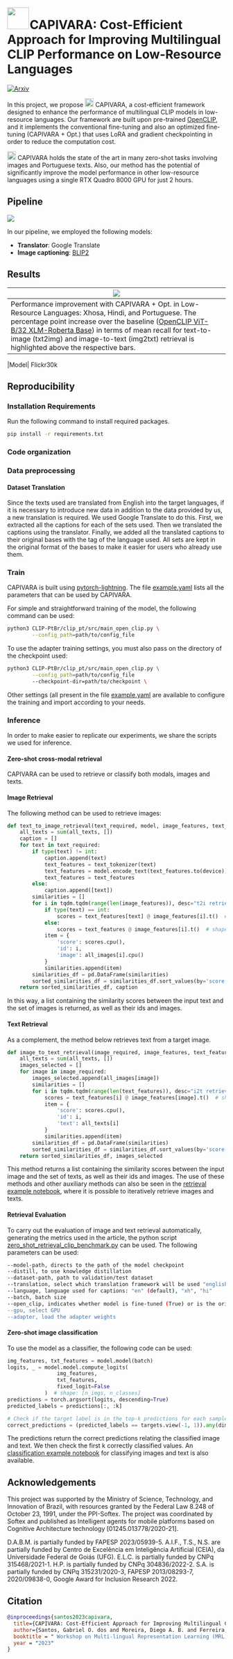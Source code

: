 # <img src="assets/capivara.png" style="width:50px; margin-right:-5px"> CAPIVARA: Cost-Efficient Approach for Improving Multilingual CLIP Performance on Low-Resource Languages

[![Arxiv](http://img.shields.io/badge/Arxiv-2023-B31B1B.svg)](https://arxiv.org/abs/2310.13683)

In this project, we propose <img src="assets/capivara.png" style="width:20px"> CAPIVARA, a cost-efficient framework
designed to enhance the performance of multilingual CLIP models in low-resource languages. Our framework are built upon
pre-trained [OpenCLIP](https://github.com/mlfoundations/open_clip/tree/main#openclip), and it implements the
conventional fine-tuning and also an optimized fine-tuning (CAPIVARA + Opt.) that uses LoRA and gradient checkpointing in order to reduce 
the computation cost.

<img src="assets/capivara.png" style="width:20px"> CAPIVARA holds the state of the art in many zero-shot tasks involving 
images and Portuguese texts. Also, our method has the potential of significantly improve the model performance in other 
low-resource languages using a single RTX Quadro 8000 GPU for just 2 hours.

## Pipeline
<img src="assets/pipeline.png" >

In our pipeline, we employed the following models:

+ **Translator**: Google Translate
+ **Image captioning**: [BLIP2](https://huggingface.co/Salesforce/blip2-opt-2.7b-coco)

## Results

| <img src="assets/low-resource-lang.png" >                                                                                                                                                                                                                                                                                                                                                                       |
|-----------------------------------------------------------------------------------------------------------------------------------------------------------------------------------------------------------------------------------------------------------------------------------------------------------------------------------------------------------------------------------------------------------------|
| Performance improvement with CAPIVARA + Opt. in Low-Resource Languages: Xhosa, Hindi, and Portuguese. The percentage point increase over the baseline ([OpenCLIP ViT-B/32 XLM-Roberta Base](https://huggingface.co/laion/CLIP-ViT-B-32-xlm-roberta-base-laion5B-s13B-b90k)) in terms of mean recall for text-to-image (txt2img) and image-to-text (img2txt) retrieval is highlighted above the respective bars. |


|Model| Flickr30k
## Reproducibility

### Installation Requirements
Run the following command to install required packages.

```bash
pip install -r requirements.txt
```

### Code organization

### Data preprocessing
#### Dataset Translation

Since the texts used are translated from English into the target languages, if it is necessary to introduce new data in addition to the data provided by us, a new translation is required. We used Google Translate to do this. First, we extracted all the captions for each of the sets used. Then we translated the captions using the translator. Finally, we added all the translated captions to their original bases with the tag of the language used. All sets are kept in the original format of the bases to make it easier for users who already use them.

### Train

CAPIVARA is built using [pytorch-lightning](https://lightning.ai/docs/pytorch/stable/). The file [example.yaml](https://github.com/hiaac-nlp/CAPIVARA/blob/main/clip_pt/experiment_setup/example.yaml) lists all the parameters that can be used by CAPIVARA.

For simple and straightforward training of the model, the following command can be used:
```bash
python3 CLIP-PtBr/clip_pt/src/main_open_clip.py \
		--config_path=path/to/config_file
```
To use the adapter training settings, you must also pass on the directory of the checkpoint used:
```bash
python3 CLIP-PtBr/clip_pt/src/main_open_clip.py \
		--config_path=path/to/config_file
		--checkpoint-dir=path/to/checkpoint \
```
Other settings (all present in the file [example.yaml](https://github.com/hiaac-nlp/CAPIVARA/blob/main/clip_pt/experiment_setup/example.yaml) are available to configure the training and import according to your needs.

### Inference
In order to make easier to replicate our experiments, we share the scripts we used for inference.

#### Zero-shot cross-modal retrieval
CAPIVARA can be used to retrieve or classify both modals, images and texts.

#### Image Retrieval

The following method can be used to retrieve images:

```python
def text_to_image_retrieval(text_required, model, image_features, text_features, all_images, all_texts):
    all_texts = sum(all_texts, [])
    caption = []
    for text in text_required:
        if type(text) != int:
            caption.append(text)
            text_features = text_tokenizer(text)
            text_features = model.encode_text(text_features.to(device))
            text_features = text_features
        else:
            caption.append([text])
        similarities = []
        for i in tqdm.tqdm(range(len(image_features)), desc="t2i retrieval"):
            if type(text) == int:
                scores = text_features[text] @ image_features[i].t()  # shape: [batch_size, batch_size]
            else:
                scores = text_features @ image_features[i].t()  # shape: [batch_size, batch_size]
            item = {
                'score': scores.cpu(),
                'id': i,
                'image': all_images[i].cpu()
            }
            similarities.append(item)
        similarities_df = pd.DataFrame(similarities)
        sorted_similarities_df = similarities_df.sort_values(by='score', ascending=False)
    return sorted_similarities_df, caption
```

In this way, a list containing the similarity scores between the input text and the set of images is returned, as well as their ids and images.

#### Text Retrieval
As a complement, the method below retrieves text from a target image.

```python
def image_to_text_retrieval(image_required, image_features, text_features, all_images, all_texts):
    all_texts = sum(all_texts, [])
    images_selected = []
    for image in image_required:
        images_selected.append(all_images[image])
        similarities = []
        for i in tqdm.tqdm(range(len(text_features)), desc="i2t retrieval"):
            scores = text_features[i] @ image_features[image].t()  # shape: [batch_size, batch_size]
            item = {
                'score': scores.cpu(),
                'id': i,
                'text': all_texts[i]
            }
            similarities.append(item)
        similarities_df = pd.DataFrame(similarities)
        sorted_similarities_df = similarities_df.sort_values(by='score', ascending=False)
    return sorted_similarities_df, images_selected
```

This method returns a list containing the similarity scores between the input image and the set of texts, as well as their ids and images.
The use of these methods and other auxiliary methods can also be seen in the [retrieval example notebook](link), where it is possible to iteratively retrieve images and texts.

#### Retrieval Evaluation

To carry out the evaluation of image and text retrieval automatically, generating the metrics used in the article, the python script [zero_shot_retrieval_clip_benchmark.py](https://github.com/hiaac-nlp/CAPIVARA/blob/main/clip_pt/src/evaluate/zero_shot_retrieval_clip_benchmark.py) can be used.
The following parameters can be used:

```bash
--model-path, directs to the path of the model checkpoint
--distill, to use knowledge distillation
--dataset-path, path to validation/test dataset
--translation, select which translation framework will be used "english", "marian", "google" (default)
--language, language used for captions: "en" (default), "xh", "hi"
--batch, batch size
--open_clip, indicates whether model is fine-tuned (True) or is the original OpenCLIP (False)")
--gpu, select GPU
--adapter, load the adapter weights
```

#### Zero-shot image classification
To use the model as a classifier, the following code can be used:

```python
img_features, txt_features = model.model(batch)
logits, _ = model.model.compute_logits(
                img_features,
                txt_features,
                fixed_logit=False
            )  # shape: [n_imgs, n_classes]
predictions = torch.argsort(logits, descending=True)
predicted_labels = predictions[:, :k]

# Check if the target label is in the top-k predictions for each sample
correct_predictions = (predicted_labels == targets.view(-1, 1)).any(dim=1)

```

The predictions return the correct predictions relating the classified image and text. We then check the first k correctly classified values.
An [classification example notebook](link) for classifying images and text is also available.

## Acknowledgements

This project was supported by the Ministry of Science, Technology, and Innovation of Brazil, with
resources granted by the Federal Law 8.248 of October 23, 1991, under the PPI-Softex. The project
was coordinated by Softex and published as Intelligent agents for mobile platforms based on
Cognitive Architecture technology [01245.013778/2020-21].

D.A.B.M. is partially funded by FAPESP 2023/05939-5.
A.I.F., T.S., N.S. are partially funded by Centro de Excelência em Inteligência Artificial (CEIA),
da Universidade Federal de Goiás (UFG). E.L.C. is partially funded by CNPq 315468/2021-1.
H.P. is partially funded by CNPq 304836/2022-2. S.A. is partially funded by CNPq 315231/2020-3,
FAPESP 2013/08293-7, 2020/09838-0, Google Award for Inclusion Research 2022.

## Citation
```bibtex
@inproceedings{santos2023capivara,
  title={CAPIVARA: Cost-Efficient Approach for Improving Multilingual CLIP Performance on Low-Resource Languages},
  author={Santos, Gabriel O. dos and Moreira, Diego A. B. and Ferreira, Alef I. and Silva, Jhessica and Pereira, Luiz and Bueno, Pedro and Sousa, Thiago and Maia, Helena and da Silva, N{\'a}dia and Colombini, Esther and Pedrini, Helio and Avila, Sandra},
  booktitle = " Workshop on Multi-lingual Representation Learning (MRL), Conference on Empirical Methods in Natural Language Processing (EMNLP)",
  year = "2023"
}
```
